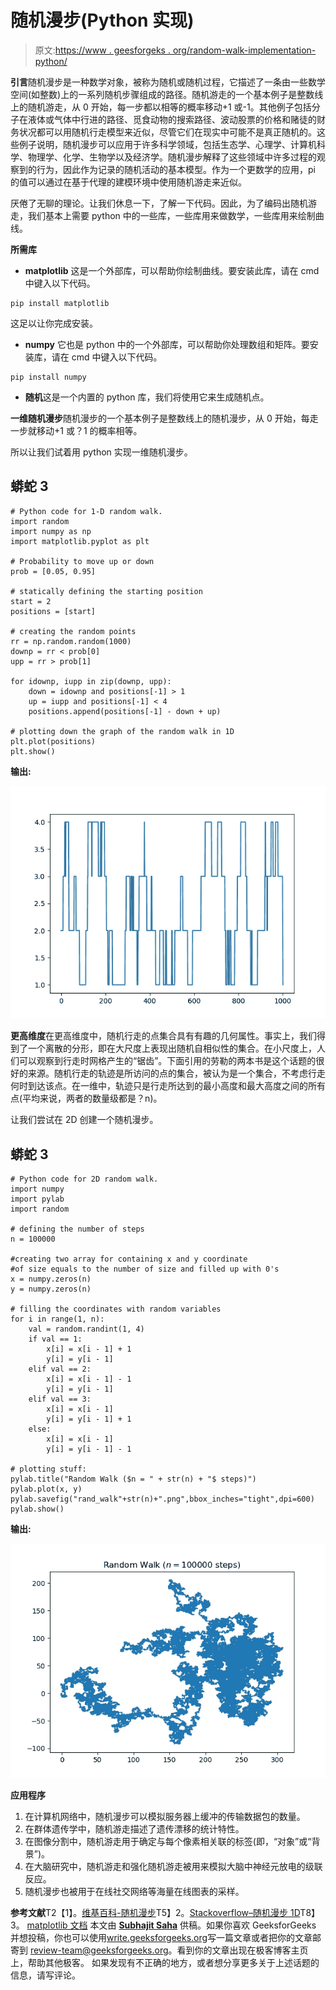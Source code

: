 # 随机漫步(Python 实现)

> 原文:[https://www . geesforgeks . org/random-walk-implementation-python/](https://www.geeksforgeeks.org/random-walk-implementation-python/)

**引言**随机漫步是一种数学对象，被称为随机或随机过程，它描述了一条由一些数学空间(如整数)上的一系列随机步骤组成的路径。随机游走的一个基本例子是整数线上的随机游走，从 0 开始，每一步都以相等的概率移动+1 或-1。其他例子包括分子在液体或气体中行进的路径、觅食动物的搜索路径、波动股票的价格和赌徒的财务状况都可以用随机行走模型来近似，尽管它们在现实中可能不是真正随机的。这些例子说明，随机漫步可以应用于许多科学领域，包括生态学、心理学、计算机科学、物理学、化学、生物学以及经济学。随机漫步解释了这些领域中许多过程的观察到的行为，因此作为记录的随机活动的基本模型。作为一个更数学的应用，pi 的值可以通过在基于代理的建模环境中使用随机游走来近似。

厌倦了无聊的理论。让我们休息一下，了解一下代码。因此，为了编码出随机游走，我们基本上需要 python 中的一些库，一些库用来做数学，一些库用来绘制曲线。

**所需库**

*   **matplotlib** 这是一个外部库，可以帮助你绘制曲线。要安装此库，请在 cmd 中键入以下代码。

```
pip install matplotlib
```

这足以让你完成安装。

*   **numpy** 它也是 python 中的一个外部库，可以帮助你处理数组和矩阵。要安装库，请在 cmd 中键入以下代码。

```
pip install numpy
```

*   **随机**这是一个内置的 python 库，我们将使用它来生成随机点。

**一维随机漫步**随机漫步的一个基本例子是整数线上的随机漫步，从 0 开始，每走一步就移动+1 或？1 的概率相等。

所以让我们试着用 python 实现一维随机漫步。

## 蟒蛇 3

```
# Python code for 1-D random walk.
import random
import numpy as np
import matplotlib.pyplot as plt

# Probability to move up or down
prob = [0.05, 0.95] 

# statically defining the starting position
start = 2 
positions = [start]

# creating the random points
rr = np.random.random(1000)
downp = rr < prob[0]
upp = rr > prob[1]

for idownp, iupp in zip(downp, upp):
    down = idownp and positions[-1] > 1
    up = iupp and positions[-1] < 4
    positions.append(positions[-1] - down + up)

# plotting down the graph of the random walk in 1D
plt.plot(positions)
plt.show()
```

**输出:**

![](img/eb3bee7e7d58c5f8187c950c179a0396.png)

**更高维度**在更高维度中，随机行走的点集合具有有趣的几何属性。事实上，我们得到了一个离散的分形，即在大尺度上表现出随机自相似性的集合。在小尺度上，人们可以观察到行走时网格产生的“锯齿”。下面引用的劳勒的两本书是这个话题的很好的来源。随机行走的轨迹是所访问的点的集合，被认为是一个集合，不考虑行走何时到达该点。在一维中，轨迹只是行走所达到的最小高度和最大高度之间的所有点(平均来说，两者的数量级都是？n)。

让我们尝试在 2D 创建一个随机漫步。

## 蟒蛇 3

```
# Python code for 2D random walk.
import numpy
import pylab
import random

# defining the number of steps
n = 100000

#creating two array for containing x and y coordinate
#of size equals to the number of size and filled up with 0's
x = numpy.zeros(n)
y = numpy.zeros(n)

# filling the coordinates with random variables
for i in range(1, n):
    val = random.randint(1, 4)
    if val == 1:
        x[i] = x[i - 1] + 1
        y[i] = y[i - 1]
    elif val == 2:
        x[i] = x[i - 1] - 1
        y[i] = y[i - 1]
    elif val == 3:
        x[i] = x[i - 1]
        y[i] = y[i - 1] + 1
    else:
        x[i] = x[i - 1]
        y[i] = y[i - 1] - 1

# plotting stuff:
pylab.title("Random Walk ($n = " + str(n) + "$ steps)")
pylab.plot(x, y)
pylab.savefig("rand_walk"+str(n)+".png",bbox_inches="tight",dpi=600)
pylab.show()
```

**输出:**

![](img/e1d209c4c4cebcfb95e8787ec7dda00a.png)

**应用程序**

1.  在计算机网络中，随机漫步可以模拟服务器上缓冲的传输数据包的数量。
2.  在群体遗传学中，随机游走描述了遗传漂移的统计特性。
3.  在图像分割中，随机游走用于确定与每个像素相关联的标签(即，“对象”或“背景”)。
4.  在大脑研究中，随机游走和强化随机游走被用来模拟大脑中神经元放电的级联反应。
5.  随机漫步也被用于在线社交网络等海量在线图表的采样。

**参考文献**T2【1】。[维基百科-随机漫步](https://en.wikipedia.org/wiki/Random_walk)T5】2。[Stackoverflow–随机漫步 1D](https://stackoverflow.com/questions/37052140/1d-random-walk-from-matlab-to-python)T8】3。 [matplotlib 文档](https://matplotlib.org/users/pyplot_tutorial.html)
本文由 [**Subhajit Saha**](https://www.linkedin.com/in/subhajit-saha-06aa29131/) 供稿。如果你喜欢 GeeksforGeeks 并想投稿，你也可以使用[write.geeksforgeeks.org](https://write.geeksforgeeks.org)写一篇文章或者把你的文章邮寄到 review-team@geeksforgeeks.org。看到你的文章出现在极客博客主页上，帮助其他极客。
如果发现有不正确的地方，或者想分享更多关于上述话题的信息，请写评论。